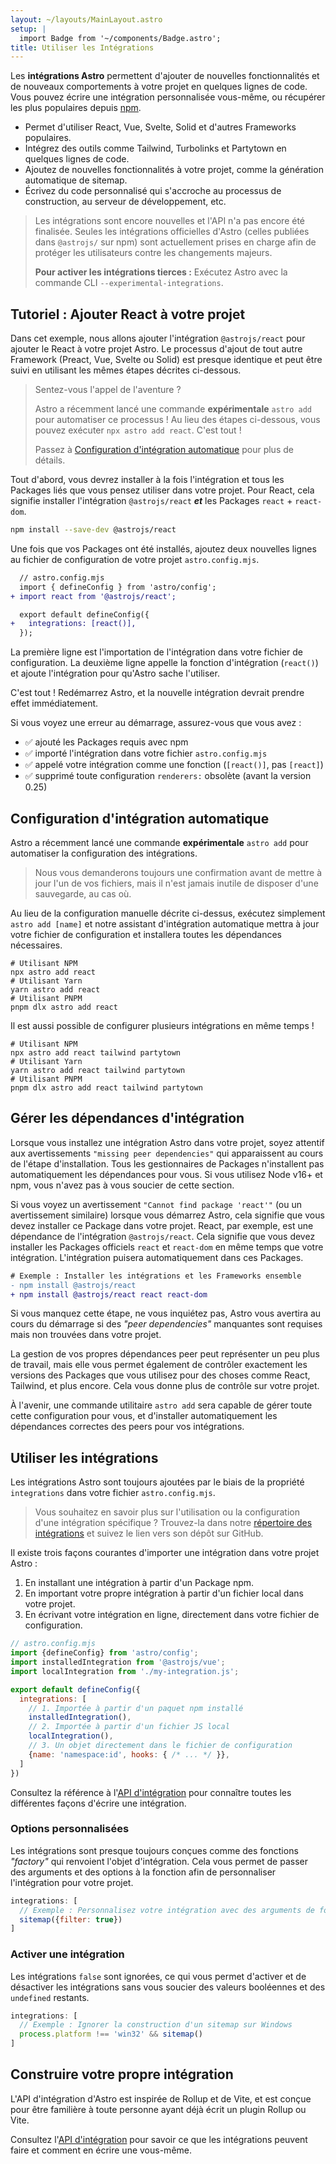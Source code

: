 ```yaml
---
layout: ~/layouts/MainLayout.astro
setup: |
  import Badge from '~/components/Badge.astro';
title: Utiliser les Intégrations
---
```


Les **intégrations Astro** permettent d'ajouter de nouvelles fonctionnalités et de nouveaux comportements à votre projet en quelques lignes de code. Vous pouvez écrire une intégration personnalisée vous-même, ou récupérer les plus populaires depuis [npm](https://www.npmjs.com/search?q=keywords%3Aastro-component&ranking=popularity).

- Permet d'utiliser React, Vue, Svelte, Solid et d'autres Frameworks populaires.
- Intégrez des outils comme Tailwind, Turbolinks et Partytown en quelques lignes de code.
- Ajoutez de nouvelles fonctionnalités à votre projet, comme la génération automatique de sitemap.
- Écrivez du code personnalisé qui s'accroche au processus de construction, au serveur de développement, etc.

> Les intégrations sont encore nouvelles et l'API n'a pas encore été finalisée. Seules les intégrations officielles d'Astro (celles publiées dans `@astrojs/` sur npm) sont actuellement prises en charge afin de protéger les utilisateurs contre les changements majeurs.
>
> **Pour activer les intégrations tierces :** Exécutez Astro avec la commande CLI `--experimental-integrations`.

## Tutoriel : Ajouter React à votre projet

Dans cet exemple, nous allons ajouter l'intégration `@astrojs/react` pour ajouter le React à votre projet Astro. Le processus d'ajout de tout autre Framework (Preact, Vue, Svelte ou Solid) est presque identique et peut être suivi en utilisant les mêmes étapes décrites ci-dessous.

<blockquote>
  <Badge variant="accent">Sentez-vous l'appel de l'aventure ?</Badge>

  Astro a récemment lancé une commande **expérimentale** `astro add` pour automatiser ce processus ! Au lieu des étapes ci-dessous, vous pouvez exécuter `npx astro add react`. C'est tout !

  Passez à [Configuration d'intégration automatique](#configuration-dintégration-automatique) pour plus de détails.
</blockquote>

Tout d'abord, vous devrez installer à la fois l'intégration et tous les Packages liés que vous pensez utiliser dans votre projet. Pour React, cela signifie installer l'intégration `@astrojs/react` ***et*** les Packages `react` + `react-dom`.

```bash
npm install --save-dev @astrojs/react
```

Une fois que vos Packages ont été installés, ajoutez deux nouvelles lignes au fichier de configuration de votre projet `astro.config.mjs`.

```diff
  // astro.config.mjs
  import { defineConfig } from 'astro/config';
+ import react from '@astrojs/react';

  export default defineConfig({
+   integrations: [react()],
  });
```

La première ligne est l'importation de l'intégration dans votre fichier de configuration. La deuxième ligne appelle la fonction d'intégration (`react()`) et ajoute l'intégration pour qu'Astro sache l'utiliser.

C'est tout ! Redémarrez Astro, et la nouvelle intégration devrait prendre effet immédiatement.

Si vous voyez une erreur au démarrage, assurez-vous que vous avez :

- ✅ ajouté les Packages requis avec npm
- ✅ importé l'intégration dans votre fichier `astro.config.mjs`
- ✅ appelé votre intégration comme une fonction (`[react()]`, pas `[react]`)
- ✅ supprimé toute configuration `renderers:` obsolète (avant la version 0.25)

## Configuration d'intégration automatique

Astro a récemment lancé une commande **expérimentale** `astro add` pour automatiser la configuration des intégrations.

> Nous vous demanderons toujours une confirmation avant de mettre à jour l'un de vos fichiers, mais il n'est jamais inutile de disposer d'une sauvegarde, au cas où.

Au lieu de la configuration manuelle décrite ci-dessus, exécutez simplement `astro add [name]` et notre assistant d'intégration automatique mettra à jour votre fichier de configuration et installera toutes les dépendances nécessaires.

```shell
# Utilisant NPM
npx astro add react
# Utilisant Yarn
yarn astro add react
# Utilisant PNPM
pnpm dlx astro add react
```

Il est aussi possible de configurer plusieurs intégrations en même temps !

```shell
# Utilisant NPM
npx astro add react tailwind partytown
# Utilisant Yarn
yarn astro add react tailwind partytown
# Utilisant PNPM
pnpm dlx astro add react tailwind partytown
```

## Gérer les dépendances d'intégration

Lorsque vous installez une intégration Astro dans votre projet, soyez attentif aux avertissements `"missing peer dependencies"` qui apparaissent au cours de l'étape d'installation. Tous les gestionnaires de Packages n'installent pas automatiquement les dépendances pour vous. Si vous utilisez Node v16+ et npm, vous n'avez pas à vous soucier de cette section.

Si vous voyez un avertissement `"Cannot find package 'react'"` (ou un avertissement similaire) lorsque vous démarrez Astro, cela signifie que vous devez installer ce Package dans votre projet. React, par exemple, est une dépendance de l'intégration `@astrojs/react`. Cela signifie que vous devez installer les Packages officiels `react` et `react-dom` en même temps que votre intégration. L'intégration puisera automatiquement dans ces Packages.

```diff
# Exemple : Installer les intégrations et les Frameworks ensemble
- npm install @astrojs/react
+ npm install @astrojs/react react react-dom
```

Si vous manquez cette étape, ne vous inquiétez pas, Astro vous avertira au cours du démarrage si des _"peer dependencies"_ manquantes sont requises mais non trouvées dans votre projet.

La gestion de vos propres dépendances peer peut représenter un peu plus de travail, mais elle vous permet également de contrôler exactement les versions des Packages que vous utilisez pour des choses comme React, Tailwind, et plus encore. Cela vous donne plus de contrôle sur votre projet.

À l'avenir, une commande utilitaire `astro add` sera capable de gérer toute cette configuration pour vous, et d'installer automatiquement les dépendances correctes des peers pour vos intégrations.

## Utiliser les intégrations

Les intégrations Astro sont toujours ajoutées par le biais de la propriété `integrations` dans votre fichier `astro.config.mjs`.

> Vous souhaitez en savoir plus sur l'utilisation ou la configuration d'une intégration spécifique ? Trouvez-la dans notre [répertoire des intégrations](https://astro.build/integrations/) et suivez le lien vers son dépôt sur GitHub.

Il existe trois façons courantes d'importer une intégration dans votre projet Astro :

1. En installant une intégration à partir d'un Package npm.
2. En important votre propre intégration à partir d'un fichier local dans votre projet.
3. En écrivant votre intégration en ligne, directement dans votre fichier de configuration.

```js
// astro.config.mjs
import {defineConfig} from 'astro/config';
import installedIntegration from '@astrojs/vue';
import localIntegration from './my-integration.js';

export default defineConfig({
  integrations: [
    // 1. Importée à partir d'un paquet npm installé
    installedIntegration(),
    // 2. Importée à partir d'un fichier JS local
    localIntegration(),
    // 3. Un objet directement dans le fichier de configuration
    {name: 'namespace:id', hooks: { /* ... */ }},
  ]
})
```

Consultez la référence à l'[API d'intégration](/fr/reference/integrations-reference/) pour connaître toutes les différentes façons d'écrire une intégration.

### Options personnalisées

Les intégrations sont presque toujours conçues comme des fonctions _"factory"_ qui renvoient l'objet d'intégration. Cela vous permet de passer des arguments et des options à la fonction afin de personnaliser l'intégration pour votre projet.

```js
integrations: [
  // Exemple : Personnalisez votre intégration avec des arguments de fonction
  sitemap({filter: true})
]
```

### Activer une intégration

Les intégrations `false` sont ignorées, ce qui vous permet d'activer et de désactiver les intégrations sans vous soucier des valeurs booléennes et des `undefined` restants.

```js
integrations: [
  // Exemple : Ignorer la construction d'un sitemap sur Windows
  process.platform !== 'win32' && sitemap()
]
```

## Construire votre propre intégration

L'API d'intégration d'Astro est inspirée de Rollup et de Vite, et est conçue pour être familière à toute personne ayant déjà écrit un plugin Rollup ou Vite.

Consultez l'[API d'intégration](/fr/reference/integrations-reference/) pour savoir ce que les intégrations peuvent faire et comment en écrire une vous-même.
